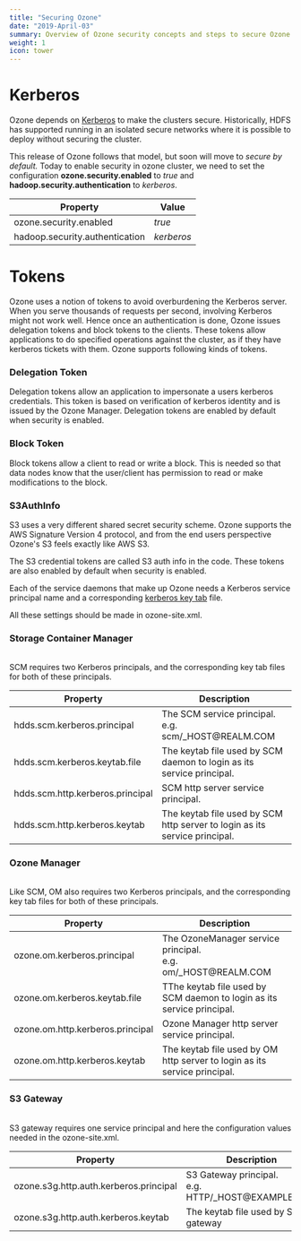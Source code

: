 ```yaml
---
title: "Securing Ozone"
date: "2019-April-03"
summary: Overview of Ozone security concepts and steps to secure Ozone Manager and SCM.
weight: 1
icon: tower
---
```

<!---
  Licensed to the Apache Software Foundation (ASF) under one or more
  contributor license agreements.  See the NOTICE file distributed with
  this work for additional information regarding copyright ownership.
  The ASF licenses this file to You under the Apache License, Version 2.0
  (the "License"); you may not use this file except in compliance with
  the License.  You may obtain a copy of the License at

      http://www.apache.org/licenses/LICENSE-2.0

  Unless required by applicable law or agreed to in writing, software
  distributed under the License is distributed on an "AS IS" BASIS,
  WITHOUT WARRANTIES OR CONDITIONS OF ANY KIND, either express or implied.
  See the License for the specific language governing permissions and
  limitations under the License.
-->


# Kerberos

Ozone depends on [Kerberos](https://web.mit.edu/kerberos/) to make the
clusters secure. Historically, HDFS has supported running in an isolated
secure networks where it is possible to deploy without securing the cluster.

This release of Ozone follows that model, but soon will move to _secure by
default._  Today to enable security in ozone cluster, we need to set the
configuration **ozone.security.enabled** to _true_ and **hadoop.security.authentication**
to _kerberos_.

Property|Value
----------------------|---------
ozone.security.enabled| _true_
hadoop.security.authentication| _kerberos_

# Tokens #

Ozone uses a notion of tokens to avoid overburdening the Kerberos server.
When you serve thousands of requests per second, involving Kerberos might not
work well. Hence once an authentication is done, Ozone issues delegation
tokens and block tokens to the clients. These tokens allow applications to do
specified operations against the cluster, as if they have kerberos tickets
with them. Ozone supports following kinds of tokens.

### Delegation Token ###
Delegation tokens allow an application to impersonate a users kerberos
credentials. This token is based on verification of kerberos identity and is
issued by the Ozone Manager. Delegation tokens are enabled by default when
security is enabled.

### Block Token ###

Block tokens allow a client to read or write a block. This is needed so that
data nodes know that the user/client has permission to read or make
modifications to the block.

### S3AuthInfo ###

S3 uses a very different shared secret security scheme. Ozone supports the AWS Signature Version 4 protocol,
and from the end users perspective Ozone's S3 feels exactly like AWS S3.

The S3 credential tokens are called S3 auth info in the code. These tokens are
also enabled by default when security is enabled.


Each of the service daemons that make up Ozone needs a  Kerberos service
principal name and a corresponding [kerberos key tab](https://web.mit.edu/kerberos/krb5-latest/doc/basic/keytab_def.html) file.

All these settings should be made in ozone-site.xml.

<div class="card-group">
  <div class="card">
    <div class="card-body">
      <h3 class="card-title">Storage Container Manager</h3>
      <p class="card-text">
      <br>
        SCM requires two Kerberos principals, and the corresponding key tab files
        for both of these principals.
      <br>
      <table class="table table-dark">
        <thead>
          <tr>
            <th scope="col">Property</th>
            <th scope="col">Description</th>
          </tr>
        </thead>
        <tbody>
          <tr>
            <td>hdds.scm.kerberos.principal</th>
            <td>The SCM service principal. <br/> e.g. scm/_HOST@REALM.COM</td>
          </tr>
          <tr>
            <td>hdds.scm.kerberos.keytab.file</th>
            <td>The keytab file used by SCM daemon to login as its service principal.</td>
          </tr>
          <tr>
            <td>hdds.scm.http.kerberos.principal</th>
            <td>SCM http server service principal.</td>
          </tr>
          <tr>
            <td>hdds.scm.http.kerberos.keytab</th>
            <td>The keytab file used by SCM http server to login as its service principal.</td>
          </tr>
        </tbody>
      </table>
    </div>
  </div>
  <div class="card">
    <div class="card-body">
      <h3 class="card-title">Ozone Manager</h3>
      <p class="card-text">
      <br>
        Like SCM, OM also requires two Kerberos principals, and the
        corresponding key tab files for both of these principals.
      <br>
      <table class="table table-dark">
        <thead>
          <tr>
            <th scope="col">Property</th>
            <th scope="col">Description</th>
          </tr>
        </thead>
        <tbody>
          <tr>
            <td>ozone.om.kerberos.principal</th>
            <td>The OzoneManager service principal. <br/> e.g. om/_HOST@REALM.COM</td>
          </tr>
          <tr>
            <td>ozone.om.kerberos.keytab.file</th>
            <td>TThe keytab file used by SCM daemon to login as its service principal.</td>
          </tr>
          <tr>
            <td>ozone.om.http.kerberos.principal</th>
            <td>Ozone Manager http server service principal.</td>
          </tr>
          <tr>
            <td>ozone.om.http.kerberos.keytab</th>
            <td>The keytab file used by OM http server to login as its service principal.</td>
          </tr>
        </tbody>
      </table>
    </div>
  </div>
  <div class="card">
    <div class="card-body">
      <h3 class="card-title">S3 Gateway</h3>
      <p class="card-text">
      <br>
        S3 gateway requires one service principal and here the configuration values
        needed in the ozone-site.xml.
      <br>
      <table class="table table-dark">
        <thead>
          <tr>
            <th scope="col">Property</th>
            <th scope="col">Description</th>
          </tr>
        </thead>
        <tbody>
          <tr>
            <td>ozone.s3g.http.auth.kerberos.principal</th>
            <td>S3 Gateway principal. <br/> e.g. HTTP/_HOST@EXAMPLE.COM</td>
          </tr>
          <tr>
            <td>ozone.s3g.http.auth.kerberos.keytab</th>
            <td>The keytab file used by S3 gateway</td>
          </tr>
        </tbody>
      </table>
    </div>
  </div>
</div>

